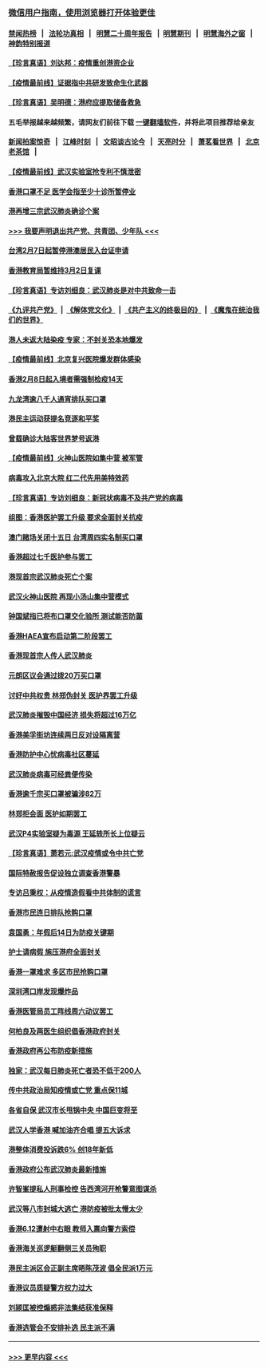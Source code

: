 ### [微信用户指南，使用浏览器打开体验更佳](https://github.com/gfw-breaker/banned-news1/blob/master/indexes/wechat-guide.md?t=0)
#### [禁闻热榜](热点新闻.md?t=0)  &nbsp;&nbsp;|&nbsp;&nbsp; [法轮功真相](https://github.com/gfw-breaker/truth/blob/master/README.md?t=0) &nbsp;&nbsp;|&nbsp;&nbsp; [明慧二十周年报告](https://github.com/gfw-breaker/mh-reports/blob/master/README.md?t=0) &nbsp;&nbsp;|&nbsp;&nbsp;[明慧期刊](https://github.com/gfw-breaker/mh-qikan) &nbsp;&nbsp;|&nbsp;&nbsp; [明慧海外之窗](https://github.com/gfw-breaker/mh-news/blob/master/README.md?t=0) &nbsp;&nbsp;|&nbsp;&nbsp; [神韵特别报道](https://github.com/gfw-breaker/mh-news/blob/master/shenyun.md?t=0)
#### [【珍言真语】刘达邦：疫情重创港资企业](../pages/nsc415/n11854274.md?t=02091011) 
#### [【疫情最前线】证据指中共研发致命生化武器](../pages/nsc415/n11853087.md?t=02091011) 
#### [【珍言真语】吴明德：港府应提取储备救急](../pages/nsc415/n11852734.md?t=02091011) 
#### 五毛举报越来越频繁，请网友们前往下载 [一键翻墙软件](https://github.com/gfw-breaker/ssr-accounts)，并将此项目推荐给亲友
#### [新闻拍案惊奇](https://github.com/gfw-breaker/banned-news1/blob/master/pages/link4.md) &nbsp;&nbsp;|&nbsp;&nbsp; [江峰时刻](https://github.com/gfw-breaker/banned-news1/blob/master/pages/link4.md) &nbsp;&nbsp;|&nbsp;&nbsp; [文昭谈古论今](https://github.com/gfw-breaker/banned-news1/blob/master/pages/link4.md) &nbsp;&nbsp;|&nbsp;&nbsp; [天亮时分](https://github.com/gfw-breaker/banned-news1/blob/master/pages/link4.md) &nbsp;&nbsp;|&nbsp;&nbsp; [萧茗看世界](https://github.com/gfw-breaker/banned-news1/blob/master/pages/link4.md) &nbsp;&nbsp;|&nbsp;&nbsp; [北京老茶馆](https://github.com/gfw-breaker/banned-news1/blob/master/pages/link4.md) &nbsp;&nbsp;|&nbsp;&nbsp; 
#### [【疫情最前线】武汉实验室抢专利不慎泄密](../pages/nsc415/n11850310.md?t=02091011) 
#### [香港口罩不足 医学会指至少十诊所暂停业](../pages/nsc415/n11850301.md?t=02091011) 
#### [港再增三宗武汉肺炎确诊个案](../pages/nsc415/n11850328.md?t=02091011) 
#### [>>> 我要声明退出共产党、共青团、少年队 <<<](https://github.com/begood0513/goodnews/blob/master/quit/letter.md) 
#### [台湾2月7日起暂停港澳居民入台证申请](../pages/nsc415/n11850304.md?t=02091011) 
#### [香港教育局暂维持3月2日复课](../pages/nsc415/n11850260.md?t=02091011) 
#### [【珍言真语】专访刘细良：武汉肺炎是对中共致命一击](../pages/nsc415/n11849934.md?t=02091011) 
#### [《九评共产党》](https://github.com/begood0513/9ping.md/blob/master/README.md) &nbsp;|&nbsp; [《解体党文化》](../../../../jtdwh.md/blob/master/README.md)  &nbsp;|&nbsp; [《共产主义的终极目的》](../../../../gczydzjmd.md/blob/master/README.md) &nbsp;|&nbsp; [《魔鬼在统治我们的世界》](../../../../mgztzwmdsj.md/blob/master/README.md) 
#### [港人未返大陆染疫 专家：不封关恐本地爆发](../pages/nsc415/n11848021.md?t=02091011) 
#### [【疫情最前线】北京复兴医院爆发群体感染](../pages/nsc415/n11847626.md?t=02091011) 
#### [香港2月8日起入境者需强制检疫14天](../pages/nsc415/n11847658.md?t=02091011) 
#### [九龙湾逾八千人通宵排队买口罩](../pages/nsc415/n11847647.md?t=02091011) 
#### [港民主运动获提名竞逐和平奖](../pages/nsc415/n11847633.md?t=02091011) 
#### [曾载确诊大陆客世界梦号返港](../pages/nsc415/n11847608.md?t=02091011) 
#### [【疫情最前线】火神山医院如集中营 被军管](../pages/nsc415/n11847524.md?t=02091011) 
#### [病毒攻入北京大院 红二代先用美特效药](../pages/nsc415/n11847427.md?t=02091011) 
#### [【珍言真语】专访刘细良：新冠状病毒不及共产党的病毒](../pages/nsc415/n11847164.md?t=02091011) 
#### [组图：香港医护罢工升级 要求全面封关抗疫](../pages/nsc415/n11844107.md?t=02091011) 
#### [澳门赌场关闭十五日 台湾周四实名制买口罩](../pages/nsc415/n11845083.md?t=02091011) 
#### [香港超过七千医护参与罢工](../pages/nsc415/n11845051.md?t=02091011) 
#### [港现首宗武汉肺炎死亡个案](../pages/nsc415/n11844998.md?t=02091011) 
#### [武汉火神山医院 再现小汤山集中营模式](../pages/nsc415/n11844763.md?t=02091011) 
#### [钟国斌指已将布口罩交化验所 测试能否防菌](../pages/nsc415/n11842783.md?t=02091011) 
#### [香港HAEA宣布启动第二阶段罢工](../pages/nsc415/n11842723.md?t=02091011) 
#### [香港现首宗人传人武汉肺炎](../pages/nsc415/n11842766.md?t=02091011) 
#### [元朗区议会通过拨20万买口罩](../pages/nsc415/n11842754.md?t=02091011) 
#### [讨好中共权贵 林郑伪封关 医护界罢工升级](../pages/nsc415/n11842359.md?t=02091011) 
#### [武汉肺炎摧毁中国经济 损失将超过16万亿](../pages/nsc415/n11839723.md?t=02091011) 
#### [香港美孚街坊连续两日反对设隔离营](../pages/nsc415/n11839962.md?t=02091011) 
#### [香港防护中心忧病毒社区蔓延](../pages/nsc415/n11839933.md?t=02091011) 
#### [武汉肺炎病毒可经粪便传染](../pages/nsc415/n11839939.md?t=02091011) 
#### [香港逾千宗买口罩被骗涉82万](../pages/nsc415/n11839914.md?t=02091011) 
#### [林郑拒会面 医护如期罢工](../pages/nsc415/n11839892.md?t=02091011) 
#### [武汉P4实验室疑为毒源 王延轶所长上位疑云](../pages/nsc415/n11835543.md?t=02091011) 
#### [【珍言真语】萧若元:武汉疫情或令中共亡党](../pages/nsc415/n11829394.md?t=02091011) 
#### [国际特赦报告促设独立调查香港警暴](../pages/nsc415/n11833845.md?t=02091011) 
#### [专访吕秉权：从疫情造假看中共体制的谎言](../pages/nsc415/n11833813.md?t=02091011) 
#### [香港市民连日排队抢购口罩](../pages/nsc415/n11833794.md?t=02091011) 
#### [袁国勇：年假后14日为防疫关键期](../pages/nsc415/n11831088.md?t=02091011) 
#### [护士请病假 施压港府全面封关](../pages/nsc415/n11831030.md?t=02091011) 
#### [香港一罩难求 多区市民抢购口罩](../pages/nsc415/n11831002.md?t=02091011) 
#### [深圳湾口岸发现爆炸品](../pages/nsc415/n11828802.md?t=02091011) 
#### [香港医管局员工阵线周六动议罢工](../pages/nsc415/n11828762.md?t=02091011) 
#### [何柏良及两医生组织倡香港政府封关](../pages/nsc415/n11828749.md?t=02091011) 
#### [香港政府再公布防疫新措施](../pages/nsc415/n11828716.md?t=02091011) 
#### [独家：武汉每日肺炎死亡者恐不低于200人](../pages/nsc415/n11828240.md?t=02091011) 
#### [传中共政治局知疫情或亡党 重点保11城](../pages/nsc415/n11828145.md?t=02091011) 
#### [各省自保 武汉市长甩锅中央 中国巨变将至](../pages/nsc415/n11828021.md?t=02091011) 
#### [武汉人学香港 喊加油齐合唱 提五大诉求](../pages/nsc415/n11827046.md?t=02091011) 
#### [港整体消费投诉跌6% 创18年新低](../pages/nsc415/n11817280.md?t=02091011) 
#### [香港政府公布武汉肺炎最新措施](../pages/nsc415/n11817152.md?t=02091011) 
#### [许智峯提私人刑事检控 告西湾河开枪警意图谋杀](../pages/nsc415/n11817132.md?t=02091011) 
#### [武汉等八市封城大逃亡 港防疫被批太慢太少](../pages/nsc415/n11817058.md?t=02091011) 
#### [香港6.12遭射中右眼 教师入禀向警方索偿](../pages/nsc415/n11814678.md?t=02091011) 
#### [香港海关巡逻艇翻侧三关员殉职](../pages/nsc415/n11814604.md?t=02091011) 
#### [港民主派区会正副主席晤陈茂波 倡全民派1万元](../pages/nsc415/n11814582.md?t=02091011) 
#### [香港议员质疑警方权力过大](../pages/nsc415/n11814560.md?t=02091011) 
#### [刘颕匡被控煽惑非法集结获准保释](../pages/nsc415/n11811727.md?t=02091011) 
#### [香港选管会不安排补选 民主派不满](../pages/nsc415/n11811691.md?t=02091011) 

----
#### [ >>> 更早内容 <<< ](../indexes/nsc415-earlier.md)
